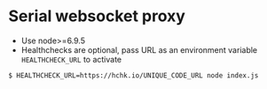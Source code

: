 # Serial websocket proxy

* Use node>=6.9.5
* Healthchecks are optional, pass URL as an environment variable `HEALTHCHECK_URL` to activate

```
$ HEALTHCHECK_URL=https://hchk.io/UNIQUE_CODE_URL node index.js
```
